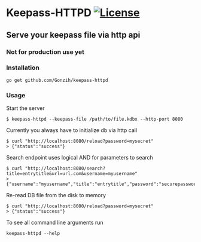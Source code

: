# Keepass-HTTPD [![License](http://img.shields.io/:license-mit-blue.svg)](https://github.com/Gonzih/keepass-httpd/blob/master/LICENSE.md)

## Serve your keepass file via http api

### Not for production use yet

### Installation

```
go get github.com/Gonzih/keepass-httpd
```

### Usage

Start the server
```
$ keepass-httpd --keepass-file /path/to/file.kdbx --http-port 8080
```

Currently you always have to initialize db via http call
```
$ curl "http://localhost:8080/reload?password=mysecret"
> {"status":"success"}
```

Search endpoint uses logical AND for parameters to search
```
$ curl "http://localhost:8080/search?title=entrytitle&url=url.com&username=myusername"
> {"username":"myusername","title":"entrytitle","password":"securepassword","url":"url.com"}
```


Re-read DB file from the disk to memory
```
$ curl "http://localhost:8080/reload?password=mysecret"
> {"status":"success"}
```

To see all command line arguments run
```
keepass-httpd --help
```
